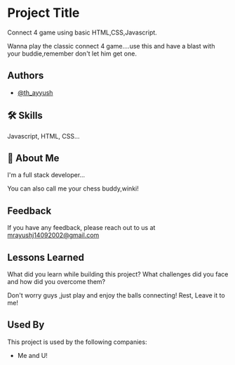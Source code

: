 
# Project Title
Connect 4 game using basic HTML,CSS,Javascript.

Wanna play the classic connect 4 game....use this and have a blast with your buddie,remember don't let him get one.
 


## Authors

- [@th_ayyush](https://www.github.com/th_ayyush)


## 🛠 Skills
Javascript, HTML, CSS...


## 🚀 About Me
I'm a full stack developer...

You can also call me your chess buddy,winki!
## Feedback

If you have any feedback, please reach out to us at mrayushj14092002@gmail.com


## Lessons Learned

What did you learn while building this project? What challenges did you face and how did you overcome them?

Don't worry guys ,just play and enjoy the balls connecting! Rest, Leave it to me!
## Used By

This project is used by the following companies:

- Me and U!

